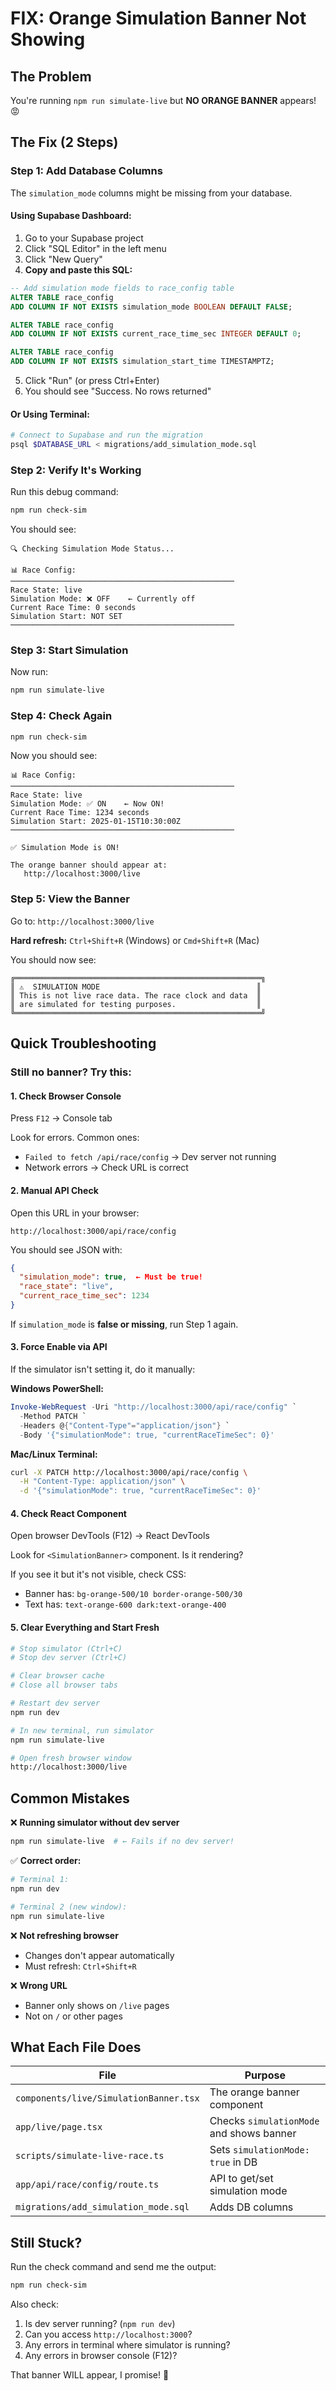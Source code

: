 # FIX: Orange Simulation Banner Not Showing

## The Problem

You're running `npm run simulate-live` but **NO ORANGE BANNER** appears! 😡

## The Fix (2 Steps)

### Step 1: Add Database Columns

The `simulation_mode` columns might be missing from your database.

#### Using Supabase Dashboard:

1. Go to your Supabase project
2. Click "SQL Editor" in the left menu
3. Click "New Query"
4. **Copy and paste this SQL:**

```sql
-- Add simulation mode fields to race_config table
ALTER TABLE race_config 
ADD COLUMN IF NOT EXISTS simulation_mode BOOLEAN DEFAULT FALSE;

ALTER TABLE race_config 
ADD COLUMN IF NOT EXISTS current_race_time_sec INTEGER DEFAULT 0;

ALTER TABLE race_config 
ADD COLUMN IF NOT EXISTS simulation_start_time TIMESTAMPTZ;
```

5. Click "Run" (or press Ctrl+Enter)
6. You should see "Success. No rows returned"

#### Or Using Terminal:

```bash
# Connect to Supabase and run the migration
psql $DATABASE_URL < migrations/add_simulation_mode.sql
```

### Step 2: Verify It's Working

Run this debug command:

```bash
npm run check-sim
```

You should see:

```
🔍 Checking Simulation Mode Status...

📊 Race Config:
──────────────────────────────────────────────────
Race State: live
Simulation Mode: ❌ OFF    ← Currently off
Current Race Time: 0 seconds
Simulation Start: NOT SET
──────────────────────────────────────────────────
```

### Step 3: Start Simulation

Now run:

```bash
npm run simulate-live
```

### Step 4: Check Again

```bash
npm run check-sim
```

Now you should see:

```
📊 Race Config:
──────────────────────────────────────────────────
Race State: live
Simulation Mode: ✅ ON    ← Now ON!
Current Race Time: 1234 seconds
Simulation Start: 2025-01-15T10:30:00Z
──────────────────────────────────────────────────

✅ Simulation Mode is ON!

The orange banner should appear at:
   http://localhost:3000/live
```

### Step 5: View the Banner

Go to: `http://localhost:3000/live`

**Hard refresh:** `Ctrl+Shift+R` (Windows) or `Cmd+Shift+R` (Mac)

You should now see:

```
╔═══════════════════════════════════════════════════════╗
║ ⚠️  SIMULATION MODE                                   ║
║ This is not live race data. The race clock and data  ║
║ are simulated for testing purposes.                  ║
╚═══════════════════════════════════════════════════════╝
```

## Quick Troubleshooting

### Still no banner? Try this:

#### 1. Check Browser Console

Press `F12` → Console tab

Look for errors. Common ones:
- `Failed to fetch /api/race/config` → Dev server not running
- Network errors → Check URL is correct

#### 2. Manual API Check

Open this URL in your browser:
```
http://localhost:3000/api/race/config
```

You should see JSON with:
```json
{
  "simulation_mode": true,  ← Must be true!
  "race_state": "live",
  "current_race_time_sec": 1234
}
```

If `simulation_mode` is **false or missing**, run Step 1 again.

#### 3. Force Enable via API

If the simulator isn't setting it, do it manually:

**Windows PowerShell:**
```powershell
Invoke-WebRequest -Uri "http://localhost:3000/api/race/config" `
  -Method PATCH `
  -Headers @{"Content-Type"="application/json"} `
  -Body '{"simulationMode": true, "currentRaceTimeSec": 0}'
```

**Mac/Linux Terminal:**
```bash
curl -X PATCH http://localhost:3000/api/race/config \
  -H "Content-Type: application/json" \
  -d '{"simulationMode": true, "currentRaceTimeSec": 0}'
```

#### 4. Check React Component

Open browser DevTools (F12) → React DevTools

Look for `<SimulationBanner>` component. Is it rendering?

If you see it but it's not visible, check CSS:
- Banner has: `bg-orange-500/10 border-orange-500/30`
- Text has: `text-orange-600 dark:text-orange-400`

#### 5. Clear Everything and Start Fresh

```bash
# Stop simulator (Ctrl+C)
# Stop dev server (Ctrl+C)

# Clear browser cache
# Close all browser tabs

# Restart dev server
npm run dev

# In new terminal, run simulator
npm run simulate-live

# Open fresh browser window
http://localhost:3000/live
```

## Common Mistakes

❌ **Running simulator without dev server**
```bash
npm run simulate-live  # ← Fails if no dev server!
```

✅ **Correct order:**
```bash
# Terminal 1:
npm run dev

# Terminal 2 (new window):
npm run simulate-live
```

❌ **Not refreshing browser**
- Changes don't appear automatically
- Must refresh: `Ctrl+Shift+R`

❌ **Wrong URL**
- Banner only shows on `/live` pages
- Not on `/` or other pages

## What Each File Does

| File | Purpose |
|------|---------|
| `components/live/SimulationBanner.tsx` | The orange banner component |
| `app/live/page.tsx` | Checks `simulationMode` and shows banner |
| `scripts/simulate-live-race.ts` | Sets `simulationMode: true` in DB |
| `app/api/race/config/route.ts` | API to get/set simulation mode |
| `migrations/add_simulation_mode.sql` | Adds DB columns |

## Still Stuck?

Run the check command and send me the output:

```bash
npm run check-sim
```

Also check:
1. Is dev server running? (`npm run dev`)
2. Can you access `http://localhost:3000`?
3. Any errors in terminal where simulator is running?
4. Any errors in browser console (F12)?

That banner WILL appear, I promise! 🎯






